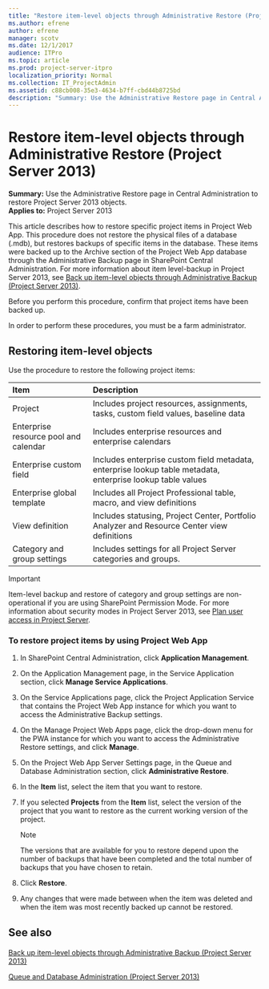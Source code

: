 ```yaml
---
title: "Restore item-level objects through Administrative Restore (Project Server 2013)"
ms.author: efrene
author: efrene
manager: scotv
ms.date: 12/1/2017
audience: ITPro
ms.topic: article
ms.prod: project-server-itpro
localization_priority: Normal
ms.collection: IT_ProjectAdmin
ms.assetid: c88cb008-35e3-4634-b7ff-cbd44b8725bd
description: "Summary: Use the Administrative Restore page in Central Administration to restore Project Server 2013 objects."
---
```


# Restore item-level objects through Administrative Restore (Project Server 2013)
 
 **Summary:** Use the Administrative Restore page in Central Administration to restore Project Server 2013 objects.<br/>
**Applies to:** Project Server 2013
  
This article describes how to restore specific project items in Project Web App. This procedure does not restore the physical files of a database (.mdb), but restores backups of specific items in the database. These items were backed up to the Archive section of the Project Web App database through the Administrative Backup page in SharePoint Central Administration. For more information about item level-backup in Project Server 2013, see [Back up item-level objects through Administrative Backup (Project Server 2013)](back-up-item-level-objects-through-administrative-backup-project-server-2013.md). 
  
Before you perform this procedure, confirm that project items have been backed up.
  
In order to perform these procedures, you must be a farm administrator.
  
## Restoring item-level objects

Use the procedure to restore the following project items:
  
|**Item**|**Description**|
|:-----|:-----|
|Project  <br/> |Includes project resources, assignments, tasks, custom field values, baseline data  <br/> |
|Enterprise resource pool and calendar  <br/> |Includes enterprise resources and enterprise calendars  <br/> |
|Enterprise custom field  <br/> |Includes enterprise custom field metadata, enterprise lookup table metadata, enterprise lookup table values  <br/> |
|Enterprise global template  <br/> |Includes all Project Professional table, macro, and view definitions  <br/> |
|View definition  <br/> |Includes statusing, Project Center, Portfolio Analyzer and Resource Center view definitions  <br/> |
|Category and group settings  <br/> |Includes settings for all Project Server categories and groups.  <br/> |
   
> [!IMPORTANT]
> Item-level backup and restore of category and group settings are non-operational if you are using SharePoint Permission Mode. For more information about security modes in Project Server 2013, see [Plan user access in Project Server](plan-user-access-in-project-server.md). 
  
### To restore project items by using Project Web App

1. In SharePoint Central Administration, click **Application Management**.
    
2. On the Application Management page, in the Service Application section, click **Manage Service Applications**.
    
3. On the Service Applications page, click the Project Application Service that contains the Project Web App instance for which you want to access the Administrative Backup settings.
    
4. On the Manage Project Web Apps page, click the drop-down menu for the PWA instance for which you want to access the Administrative Restore settings, and click **Manage**.
    
5. On the Project Web App Server Settings page, in the Queue and Database Administration section, click **Administrative Restore**.
    
6. In the **Item** list, select the item that you want to restore.
    
7. If you selected **Projects** from the **Item** list, select the version of the project that you want to restore as the current working version of the project.
    
    > [!NOTE]
    > The versions that are available for you to restore depend upon the number of backups that have been completed and the total number of backups that you have chosen to retain. 
  
8. Click **Restore**.
    
9. Any changes that were made between when the item was deleted and when the item was most recently backed up cannot be restored.
    
## See also

#### 

[Back up item-level objects through Administrative Backup (Project Server 2013)](back-up-item-level-objects-through-administrative-backup-project-server-2013.md)
  
[Queue and Database Administration (Project Server 2013)](queue-and-database-administration-project-server-2013.md)


